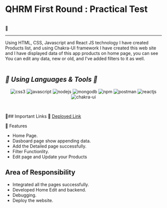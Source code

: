 
 <h1> QHRM First Round : Practical Test</h1>
<br/>
🎯 
<hr>
Using HTML, CSS, Javascript and React JS technology I have created Products list, and using Chakra-UI framework I have created this web site and I have displayed data of this app products on home page, you can see You can edit any data, new or old, and I've added filters to it as well.
<br/>
<br/>

<h2><i>🎯 Using Languages & Tools 🧰</i></h2>
<p align="center">
    <img src="https://img.shields.io/badge/CSS3-1572B6?style=for-the-badge&logo=css3&logoColor=white" alt="css3" />
    <img src="https://img.shields.io/badge/JavaScript-323330?style=for-the-badge&logo=javascript&logoColor=F7DF1E" alt="javascript" />
    <img src="https://img.shields.io/badge/Node.js-339933?style=for-the-badge&logo=nodedotjs&logoColor=white" alt="nodejs" />
    <img src="https://img.shields.io/badge/MongoDB-4EA94B?style=for-the-badge&logo=mongodb&logoColor=white" alt="mongodb" />
    <img src="https://img.shields.io/badge/npm-CB3837?style=for-the-badge&logo=npm&logoColor=white" alt="npm" />
    <img src="https://img.shields.io/badge/Postman-FF6C37?style=for-the-badge&logo=Postman&logoColor=white" alt="postman" />
    <img src="https://img.shields.io/badge/React-20232A?style=for-the-badge&logo=react&logoColor=61DAFB" alt="reactjs" />
   <img src="https://img.shields.io/badge/Chakra%20UI-3bc7bd?style=for-the-badge&logo=chakraui&logoColor=white" alt="chakra-ui" />
 </p>
<br>

🎯## Important Links 🔗 
<a href="https://quiet-piroshki-cb1bdc.netlify.app/">Deployed Link</a>
<br>

🎯 Features
- Home Page.
- Dasboard page show appending data.
- Add the Detailed page successfully.
- Filter Functionlity.
- Edit page and Update your Products


## Area of Responsibility

- Integrated all the pages successfully.
- Developed Home Edit and backend.
- Debugging.
- Deploy the website.







 
